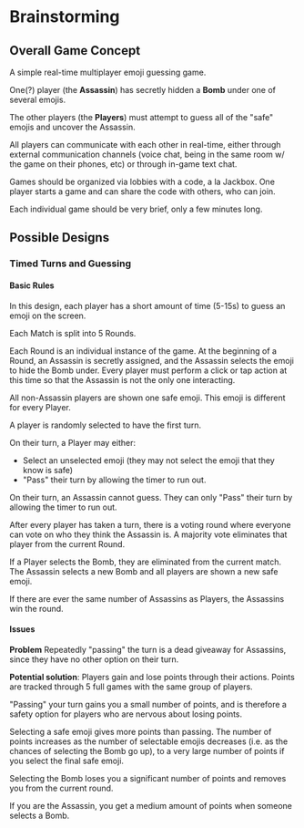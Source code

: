 # Brainstorming

## Overall Game Concept

A simple real-time multiplayer emoji guessing game.

One(?) player (the **Assassin**) has secretly hidden a **Bomb** under one of several emojis.

The other players (the **Players**) must attempt to guess all of the "safe" emojis and uncover the Assassin.

All players can communicate with each other in real-time, either through external communication channels (voice chat, being in the same room w/ the game on their phones, etc) or through in-game text chat.

Games should be organized via lobbies with a code, a la Jackbox. One player starts a game and can share the code with others, who can join.

Each individual game should be very brief, only a few minutes long.

## Possible Designs

### Timed Turns and Guessing

#### Basic Rules

In this design, each player has a short amount of time (5-15s) to guess an emoji on the screen.

Each Match is split into 5 Rounds.

Each Round is an individual instance of the game. At the beginning of a Round, an Assassin is secretly assigned, and the Assassin selects the emoji to hide the Bomb under. Every player must perform a click or tap action at this time so that the Assassin is not the only one interacting.

All non-Assassin players are shown one safe emoji. This emoji is different for every Player.

A player is randomly selected to have the first turn.

On their turn, a Player may either:
  - Select an unselected emoji (they may not select the emoji that they know is safe)
  - "Pass" their turn by allowing the timer to run out.

On their turn, an Assassin cannot guess. They can only "Pass" their turn by allowing the timer to run out.

After every player has taken a turn, there is a voting round where everyone can vote on who they think the Assassin is. A majority vote eliminates that player from the current Round.

If a Player selects the Bomb, they are eliminated from the current match. The Assassin selects a new Bomb and all players are shown a new safe emoji.

If there are ever the same number of Assassins as Players, the Assassins win the round.

#### Issues

**Problem** Repeatedly "passing" the turn is a dead giveaway for Assassins, since they have no other option on their turn.

**Potential solution**: Players gain and lose points through their actions. Points are tracked through 5 full games with the same group of players.

"Passing" your turn gains you a small number of points, and is therefore a safety option for players who are nervous about losing points.

Selecting a safe emoji gives more points than passing. The number of points increases as the number of selectable emojis decreases (i.e. as the chances of selecting the Bomb go up), to a very large number of points if you select the final safe emoji.

Selecting the Bomb loses you a significant number of points and removes you from the current round.

If you are the Assassin, you get a medium amount of points when someone selects a Bomb.